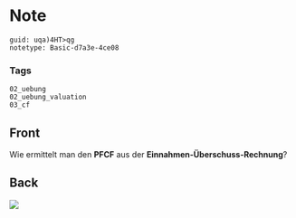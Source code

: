 # Note
```
guid: uqa)4HT>qg
notetype: Basic-d7a3e-4ce08
```

### Tags
```
02_uebung
02_uebung_valuation
03_cf
```

## Front
Wie ermittelt man den <b>PFCF</b> aus der <b>Einnahmen-Überschuss-Rechnung</b>?

## Back
<img src="paste-93b3ad536b3a85b19ad19b9f19aa8dd5dd2431e3.jpg">
